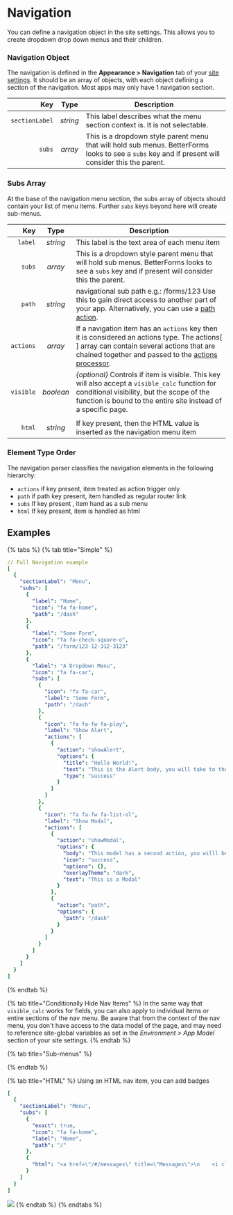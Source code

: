 # Navigation

You can define a navigation object in the site settings. This allows you to create dropdown drop down menus and their children.

### Navigation Object

The navigation is defined in the **Appearance > Navigation** tab of your [site settings](./). It should be an array of objects, with each object defining a section of the navigation. Most apps may only have 1 navigation section.

|            Key |   Type   | Description                                                                                                                                        |
| -------------: | :------: | -------------------------------------------------------------------------------------------------------------------------------------------------- |
| `sectionLabel` | _string_ | This label describes what the menu section context is. It is not selectable.                                                                       |
|         `subs` |  _array_ | This is a dropdown style parent menu that will hold sub menus. BetterForms looks to see a `subs` key and if present will consider this the parent. |

### Subs Array

At the base of the navigation menu section, the subs array of objects should contain your list of menu items. Further `subs` keys beyond here will create sub-menus.

|       Key |    Type   | Description                                                                                                                                                                                                                |
| --------: | :-------: | -------------------------------------------------------------------------------------------------------------------------------------------------------------------------------------------------------------------------- |
|   `label` |  _string_ | This label is the text area of each menu item                                                                                                                                                                              |
|    `subs` |  _array_  | This is a dropdown style parent menu that will hold sub menus. BetterForms looks to see a `subs` key and if present will consider this the parent.                                                                         |
|    `path` |  _string_ | navigational sub path e.g.: /forms/123 Use this to gain direct access to another part of your app. Alternatively, you can use a [path action](../actions-processor/actions\_overview/path.md).                             |
| `actions` |  _array_  | If a navigation item has an `actions` key then it is considered an actions type. The actions\[ ] array can contain several actions that are chained together and passed to the [actions processor](../actions-processor/). |
| `visible` | _boolean_ | _{optional}_ Controls if item is visible. This key will also accept a `visible_calc` function for conditional visibility, but the scope of the function is bound to the entire site instead of a specific page.            |
|           |           |                                                                                                                                                                                                                            |
|    `html` |  _string_ | If key present, then the HTML value is inserted as the navigation menu item                                                                                                                                                |

### Element Type Order

The navigation parser classifies the navigation elements in the following hierarchy:

* `actions` if key present, item treated as action trigger only
* `path` if path key present, item handled as regular router link
* `subs` If key present , item hand as a sub menu
* `html` If key present, item is handled as html

## Examples

{% tabs %}
{% tab title="Simple" %}
```yaml
// Full Navigation example
[
  {
    "sectionLabel": "Menu",
    "subs": [
      {
        "label": "Home",
        "icon": "fa fa-home",
        "path": "/dash"
      },
      {
        "label": "Some Form",
        "icon": "fa fa-check-square-o",
        "path": "/form/123-12-312-3123"
      },
      {
        "label": "A Dropdown Menu",
        "icon": "fa fa-car",
        "subs": [
          {
            "icon": "fa fa-car",
            "label": "Some Form",
            "path": "/dash"
          },
          {
            "icon": "fa fa-fw fa-play",
            "label": "Show Alert",
            "actions": [
              {
                "action": "showAlert",
                "options": {
                  "title": "Hello World!",
                  "text": "This is the Alert body, you will take to the dash",
                  "type": "success"
                }
              }
            ]
          },
          {
            "icon": "fa fa-fw fa-list-ol",
            "label": "Show Modal",
            "actions": [
              {
                "action": "showModal",
                "options": {
                  "body": "This model has a second action, you willl be taken to the /dash",
                  "icon": "success",
                  "options": {},
                  "overlayTheme": "dark",
                  "text": "This is a Modal"
                }
              },
              {
                "action": "path",
                "options": {
                  "path": "/dash"
                }
              }
            ]
          }
        ]
      }
    ]
  }
]
```
{% endtab %}

{% tab title="Conditionally Hide Nav Items" %}
In the same way that `visible_calc` works for fields, you can also apply to individual items or entire sections of the nav menu. Be aware that from the context of the nav menu, you don't have access to the data model of the page, and may need to reference site-global variables as set in the _Environment > App Model_ section of your site settings.
{% endtab %}

{% tab title="Sub-menus" %}

{% endtab %}

{% tab title="HTML" %}
Using an HTML nav item, you can add badges

```yaml
[
  {
    "sectionLabel": "Menu",
    "subs": [
      {
        "exact": true,
        "icon": "fa fa-home",
        "label": "Home",
        "path": "/"
      },
      {
        "html": "<a href=\"/#/messages\" title=\"Messages\">\n    <i class=\"fa icon-credit-card\"></i> Payments\n    <span class=\"pull-right badge badge-info\">overdue</span>\n</a>"
      }
    ]
  }
]
```

![](<../../.gitbook/assets/screen\_shot\_2020-05-21\_at\_11.18.58\_am (1).png>)
{% endtab %}
{% endtabs %}





